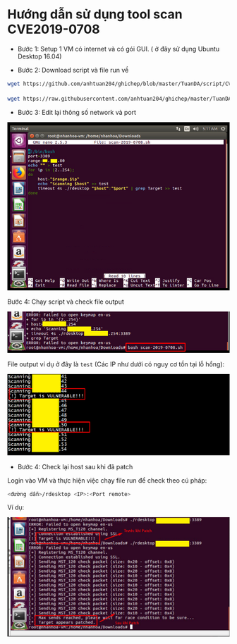 # Hướng dẫn sử dụng tool scan CVE2019-0708

- Bước 1: Setup 1 VM có internet và có gói GUI. ( ở đây sử dụng Ubuntu Desktop 16.04)

- Bước 2: Download script và file run về
```sh
wget https://github.com/anhtuan204/ghichep/blob/master/TuanDA/script/CVE2019-0708/rdesktop?raw=true && mv rdesktop?raw=true rdesktop

wget https://raw.githubusercontent.com/anhtuan204/ghichep/master/TuanDA/script/CVE2019-0708/scan-2019-0708.sh
```

- Bước 3: Edit lại thông số network và port

![](img_3.png)

Bước 4: Chạy script và check file output 

![](img_2.png)

File output ví dụ ở đây là `test`
(Các IP như dưới có nguy cơ tồn tại lỗ hổng):

![](img_1.png)

- Bước 4: Check lại host sau khi đã patch

Login vào VM và thực hiện việc chạy file run để check theo cú pháp:

```sh
<đường dẫn>/rdesktop <IP>:<Port remote>
```

Ví dụ:

![](img_4.png)